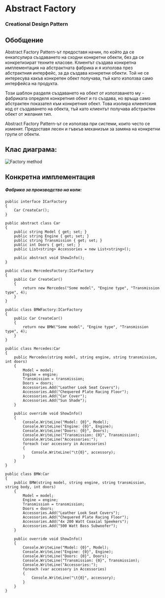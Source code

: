 # Abstract Factory
### Creational Design Pattern

## Обобщение
Abstract Factory Pattern-ът предоставя начин, по който да се енкапсулира създаването на сходни конкретни обекти, 
без да се конкретизират техните класове.
Клиентът създава конкретна имплементация на абстрактната фабрика и я използва през абстрактния интерфейс,
за да създава конкретни обекти. Той не се интересува какъв конкретен обект получава, тъй като използва само
интерфейса на продукта.

Този шаблон разделя създаването на обект от използването му - фабриката определя конкретния обект и го създава,
но връща само абстрактен показател към конкретния обект. Това изолира клиентския код от създаването на обекта, тъй 
като клиентът получава абстрактен обект от желания тип.

Abstract Factory Pattern-ът се използва при системи, които често се изменят. Предоставя лесен и гъвкъв механизъм
за замяна на конкретни групи от обекти.

## Клас диаграма:

![Factory method](http://www.codeproject.com/KB/architecture/430590/Factory_Method.jpg)

## Конкретна имплементация

##### Фабрика за производство на коли:
```
public interface ICarFactory
{
    Car CreateCar();
}

public abstract class Car
{
    public string Model { get; set; }
    public string Engine { get; set; }
    public string Transmission { get; set; }
    public int Doors { get; set; }
    public List<string> Accessories = new List<string>();
    
    public abstract void ShowInfo();
}

public class MercedesFactory:ICarFactory
{
    public Car CreateCar()
    {
        return new Mercedes("Some model", "Engine type", "Transmission type", 4);
    }
}

public class BMWFactory:ICarFactory
{
    public Car CreateCar()
    {
        return new BMW("Some model", "Engine type", "Transmission type", 4);
    }
}

public class Mercedes:Car
{
    public Mercedes(string model, string engine, string transmission, int doors)
    {
        Model = model;
        Engine = engine;
        Transmission = transmission;
        Doors = doors;
        Accessories.Add("Leather Look Seat Covers");
        Accessories.Add("Chequered Plate Racing Floor");
        Accessories.Add("Car Cover");
        Accessories.Add("Sun Shade");
    }

    public override void ShowInfo()
    {
        Console.WriteLine("Model: {0}", Model);
        Console.WriteLine("Engine: {0}", Engine);
        Console.WriteLine("Doors: {0}", Doors);
        Console.WriteLine("Transmission: {0}", Transmission);
        Console.WriteLine("Accessories:");
        foreach (var accessory in Accessories)
        {
            Console.WriteLine("\t{0}", accessory);
        }
    }
}

public class BMW:Car
{
    public BMW(string model, string engine, string transmission, string body, int doors)
    {
        Model = model;
        Engine = engine;
        Transmission = transmission;
        Doors = doors;
        Accessories.Add("Leather Look Seat Covers");
        Accessories.Add("Chequered Plate Racing Floor");
        Accessories.Add("4x 200 Watt Coaxial Speekers");
        Accessories.Add("500 Watt Bass Subwoofer");
    }

    public override void ShowInfo()
    {
        Console.WriteLine("Model: {0}", Model);
        Console.WriteLine("Engine: {0}", Engine);
        Console.WriteLine("Doors: {0}", Doors);
        Console.WriteLine("Transmission: {0}", Transmission);
        Console.WriteLine("Accessories:");
        foreach (var accessory in Accessories)
        {
            Console.WriteLine("\t{0}", accessory);
        }
    }
}
```